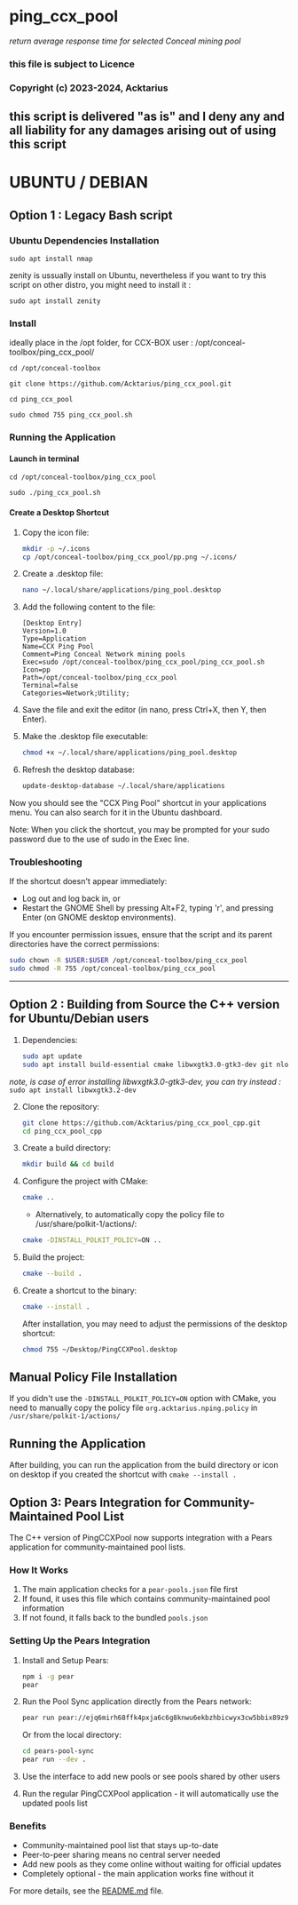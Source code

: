 # ping_ccx_pool
*return average response time for selected Conceal mining pool*
### this file is subject to Licence
### Copyright (c) 2023-2024, Acktarius


## this script is delivered "as is" and I deny any and all liability for any damages arising out of using this script

# UBUNTU / DEBIAN
## Option 1 : Legacy Bash script

### Ubuntu Dependencies Installation

`sudo apt install nmap`

zenity is ussually install on Ubuntu, nevertheless if you want to try this script on other distro, you might need to install it :

`sudo apt install zenity`


### Install
ideally place in the /opt folder, for CCX-BOX user : /opt/conceal-toolbox/ping_ccx_pool/

`cd /opt/conceal-toolbox`

`git clone https://github.com/Acktarius/ping_ccx_pool.git`

`cd ping_ccx_pool`

`sudo chmod 755 ping_ccx_pool.sh`

### Running the Application

#### Launch in terminal 
`cd /opt/conceal-toolbox/ping_ccx_pool`

`sudo ./ping_ccx_pool.sh`

#### Create a Desktop Shortcut

1. Copy the icon file:
   ```bash
   mkdir -p ~/.icons
   cp /opt/conceal-toolbox/ping_ccx_pool/pp.png ~/.icons/
   ```

2. Create a .desktop file:
   ```bash
   nano ~/.local/share/applications/ping_pool.desktop
   ```

3. Add the following content to the file:
   ```
   [Desktop Entry]
   Version=1.0
   Type=Application
   Name=CCX Ping Pool
   Comment=Ping Conceal Network mining pools
   Exec=sudo /opt/conceal-toolbox/ping_ccx_pool/ping_ccx_pool.sh
   Icon=pp
   Path=/opt/conceal-toolbox/ping_ccx_pool
   Terminal=false
   Categories=Network;Utility;
   ```

4. Save the file and exit the editor (in nano, press Ctrl+X, then Y, then Enter).

5. Make the .desktop file executable:
   ```bash
   chmod +x ~/.local/share/applications/ping_pool.desktop
   ```

6. Refresh the desktop database:
   ```bash
   update-desktop-database ~/.local/share/applications
   ```

Now you should see the "CCX Ping Pool" shortcut in your applications menu. You can also search for it in the Ubuntu dashboard.

Note: When you click the shortcut, you may be prompted for your sudo password due to the use of sudo in the Exec line.

### Troubleshooting

If the shortcut doesn't appear immediately:
- Log out and log back in, or
- Restart the GNOME Shell by pressing Alt+F2, typing 'r', and pressing Enter (on GNOME desktop environments).

If you encounter permission issues, ensure that the script and its parent directories have the correct permissions:

```bash
sudo chown -R $USER:$USER /opt/conceal-toolbox/ping_ccx_pool
sudo chmod -R 755 /opt/conceal-toolbox/ping_ccx_pool
```

---


## Option 2 : Building from Source the C++ version for Ubuntu/Debian users  

1. Dependencies:
   ```bash
   sudo apt update
   sudo apt install build-essential cmake libwxgtk3.0-gtk3-dev git nlohmann-json3-dev nmap
   ```
*note, is case of error installing libwxgtk3.0-gtk3-dev, you can try instead :* `sudo apt install libwxgtk3.2-dev`


2. Clone the repository:
   ```bash
   git clone https://github.com/Acktarius/ping_ccx_pool_cpp.git
   cd ping_ccx_pool_cpp
   ```

3. Create a build directory:
   ```bash
   mkdir build && cd build
   ```

4. Configure the project with CMake:
   ```bash
   cmake ..
   ```
   
   *   Alternatively, to automatically copy the policy file to /usr/share/polkit-1/actions/:
      ```bash
      cmake -DINSTALL_POLKIT_POLICY=ON ..
      ```

5. Build the project:
   ```bash
   cmake --build .
   ```

5. Create a shortcut to the binary:
   ```bash
   cmake --install .
   ```


   After installation, you may need to adjust the permissions of the desktop shortcut:
   ```bash
   chmod 755 ~/Desktop/PingCCXPool.desktop
   ```

## Manual Policy File Installation

If you didn't use the `-DINSTALL_POLKIT_POLICY=ON` option with CMake, you need to manually copy the policy file `org.acktarius.nping.policy` in `/usr/share/polkit-1/actions/`


## Running the Application

After building, you can run the application from the build directory or icon on desktop if you created the shortcut with `cmake --install .`

## Option 3: Pears Integration for Community-Maintained Pool List

The C++ version of PingCCXPool now supports integration with a Pears application for community-maintained pool lists.

### How It Works

1. The main application checks for a `pear-pools.json` file first
2. If found, it uses this file which contains community-maintained pool information
3. If not found, it falls back to the bundled `pools.json`

### Setting Up the Pears Integration

1. Install and Setup Pears:
   ```bash
   npm i -g pear
   pear
   ```

2. Run the Pool Sync application directly from the Pears network:
   ```bash
   pear run pear://ejq6mirh68ffk4pxja6c6g8knwu6ekbzhbicwyx3cw5bbix89z9y
   ```

   Or from the local directory:
   ```bash
   cd pears-pool-sync
   pear run --dev .
   ```

3. Use the interface to add new pools or see pools shared by other users

4. Run the regular PingCCXPool application - it will automatically use the updated pools list

### Benefits

- Community-maintained pool list that stays up-to-date
- Peer-to-peer sharing means no central server needed
- Add new pools as they come online without waiting for official updates
- Completely optional - the main application works fine without it

For more details, see the [README.md](pears-pool-sync/README.mdREADME.md) file.
